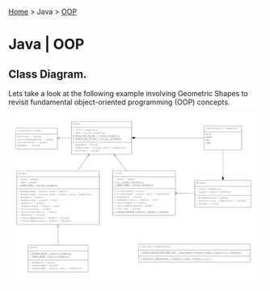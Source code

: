 [Home](../index.md) > Java > [OOP](./java_oop.md)

# Java | OOP

## Class Diagram.

Lets take a look at the following example involving Geometric Shapes to revisit fundamental object-oriented programming (OOP) concepts.

![Shapes Class Diagram](../docs/assets/java_oop_example.png)
